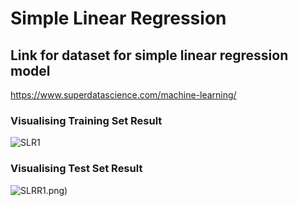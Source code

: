 # Simple Linear Regression

## Link for dataset for simple linear regression model
https://www.superdatascience.com/machine-learning/ 
### Visualising Training Set Result
![SLR1](https://user-images.githubusercontent.com/38453583/56263363-4c545400-6100-11e9-97b4-c6ee48681a00.png)

### Visualising Test Set Result
![SLR](https://user-images.githubusercontent.com/38453583/56263165-7e18eb00-60ff-11e9-87b2-e8a448c502a2.png)R1.png)

